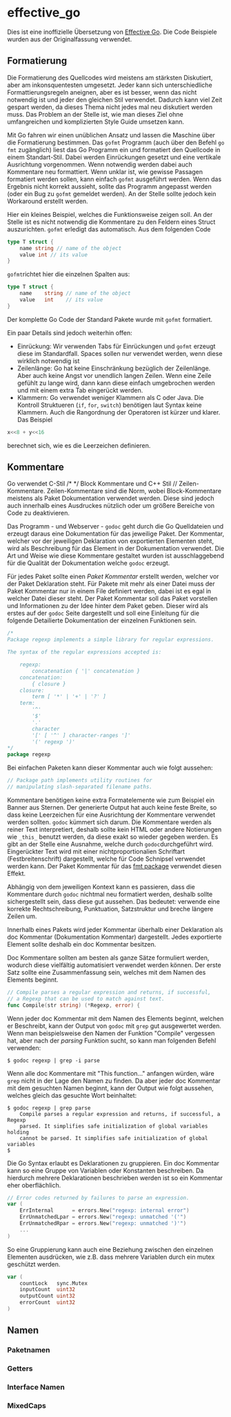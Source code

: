 # effective_go

Dies ist eine inoffizielle Übersetzung von [Effective Go](https://golang.org/doc/effective_go.html). Die Code Beispiele wurden aus der Originalfassung verwendet.

## Formatierung

Die Formatierung des Quellcodes wird meistens am stärksten Diskutiert, aber am inkonsquentesten umgesetzt. Jeder kann sich unterschiedliche Formattierungsregeln aneignen, aber es ist besser, wenn das nicht notwendig ist und jeder den gleichen Stil verwendet. Dadurch kann viel Zeit gespart werden, da dieses Thema nicht jedes mal neu diskutiert werden muss. Das Problem an der Stelle ist, wie man dieses Ziel ohne umfangreichen und komplizierten Style Guide umsetzen kann.

Mit Go fahren wir einen unüblichen Ansatz und lassen die Maschine über die Formatierung bestimmen. Das `gofmt` Programm (auch über den Befehl `go fmt` zugänglich) liest das Go Programm ein und formatiert den Quellcode in einem Standart-Stil. Dabei werden Einrückungen gesetzt und eine vertikale Ausrichtung vorgenommen. Wenn notwendig werden dabei auch Kommentare neu formattiert. Wenn unklar ist, wie gewisse Passagen formatiert werden sollen, kann einfach `gofmt` ausgeführt werden. Wenn das Ergebnis nicht korrekt aussieht, sollte das Programm angepasst werden (oder ein Bug zu `gofmt` gemeldet werden). An der Stelle sollte jedoch kein Workaround erstellt werden.

Hier ein kleines Beispiel, welches die Funktionsweise zeigen soll. An der Stelle ist es nicht notwendig die Kommentare zu den Feldern eines Struct auszurichten. `gofmt` erledigt das automatisch. Aus dem folgenden Code

```go
type T struct {
    name string // name of the object
    value int // its value
}
```

`gofmt`richtet hier die einzelnen Spalten aus:

```go
type T struct {
    name    string // name of the object
    value   int    // its value
}
```

Der komplette Go Code der Standard Pakete wurde mit `gofmt` formatiert.

Ein paar Details sind jedoch weiterhin offen:

* Einrückung: Wir verwenden Tabs für Einrückungen und `gofmt` erzeugt diese im Standardfall. Spaces sollen nur verwendet werden, wenn diese wirklich notwendig ist
* Zeilenlänge: Go hat keine Einschränkung bezüglich der Zeilenlänge. Aber auch keine Angst vor unendlich langen Zeilen. Wenn eine Zeile gefühlt zu lange wird, dann kann diese einfach umgebrochen werden und mit einem extra Tab eingerückt werden.
* Klammern: Go verwendet weniger Klammern als C oder Java. Die Kontroll Struktueren (`if`, `for`, `switch`) benötigen laut Syntax keine Klammern. Auch die Rangordnung der Operatoren ist kürzer und klarer. Das Beispiel

```go
x<<8 + y<<16
```

berechnet sich, wie es die Leerzeichen definieren.

## Kommentare

Go verwendet C-Stil /* */ Block Kommentare und C++ Stil // Zeilen-Kommentare. Zeilen-Kommentare sind die Norm, wobei Block-Kommentare meistens als Paket Dokumentation verwendet werden. Diese sind jedoch auch innerhalb eines Ausdruckes nützlich oder um größere Bereiche von Code zu deaktivieren.

Das Programm - und Webserver - `godoc` geht durch die Go Quelldateien und erzeugt daraus eine Dokumentation für das jeweilige Paket. Der Kommentar, welcher vor der jeweiligen Deklaration von exportierten Elementen steht, wird als Beschreibung für das Element in der Dokumentation verwendet. Die Art und Weise wie diese Kommentare gestaltet wurden ist ausschlaggebend für die Qualität der Dokumentation welche `godoc` erzeugt.

Für jedes Paket sollte einen _Paket Kommentar_ erstellt werden, welcher vor der Paket Deklaration steht. Für Pakete mit mehr als einer Datei muss der Paket Kommentar nur in einem File definiert werden, dabei ist es egal in welcher Datei dieser steht. Der Paket Kommentar soll das Paket vorstellen und Informationen zu der Idee hinter dem Paket geben. Dieser wird als erstes auf der `godoc` Seite dargestellt und soll eine Einleitung für die folgende Detailierte Dokumentation der einzelnen Funktionen sein.

```go
/*
Package regexp implements a simple library for regular expressions.

The syntax of the regular expressions accepted is:

    regexp:
        concatenation { '|' concatenation }
    concatenation:
        { closure }
    closure:
        term [ '*' | '+' | '?' ]
    term:
        '^'
        '$'
        '.'
        character
        '[' [ '^' ] character-ranges ']'
        '(' regexp ')'
*/
package regexp
```

Bei einfachen Paketen kann dieser Kommentar auch wie folgt aussehen:

```go
// Package path implements utility routines for
// manipulating slash-separated filename paths.
```

Kommentare benötigen keine extra Formatelemente wie zum Beispiel ein Banner aus Sternen. Der generierte Output hat auch keine feste Breite, so dass keine Leerzeichen für eine Ausrichtung der Kommentare verwendet werden sollten. `godoc` kümmert sich darum. Die Kommentare werden als reiner Text interpretiert, deshalb sollte kein HTML oder andere Notierungen wie `_this_` benutzt werden, da diese exakt so wieder gegeben werden. Es gibt an der Stelle eine Ausnahme, welche durch `godoc`durchgeführt wird. Eingerückter Text wird mit einer nichtproportionalien Schriftart (Festbreitenschrift) dargestellt, welche für Code Schnipsel verwendet werden kann. Der Paket Kommentar für das [fmt package](https://golang.org/pkg/fmt/) verwendet diesen Effekt.

Abhängig von dem jeweiligen Kontext kann es passieren, dass die Kommentare durch `godoc` nichtmal neu formatiert werden, deshalb sollte sichergestellt sein, dass diese gut aussehen. Das bedeutet: verwende eine korrekte Rechtschreibung, Punktuation, Satzstruktur und breche längere Zeilen um.

Innerhalb eines Pakets wird jeder Kommentar überhalb einer Deklaration als doc Kommentar (Dokumentation Kommentar) dargestellt. Jedes exportierte Element sollte deshalb ein doc Kommentar besitzen.

Doc Kommentare sollten am besten als ganze Sätze formuliert werden, wodurch diese vielfältig automatisiert verwendet werden können. Der erste Satz sollte eine Zusammenfassung sein, welches mit dem Namen des Elements beginnt.

```go
// Compile parses a regular expression and returns, if successful,
// a Regexp that can be used to match against text.
func Compile(str string) (*Regexp, error) {
```

Wenn jeder doc Kommentar mit dem Namen des Elements beginnt, welchen er Beschreibt, kann der Output von `godoc` mit `grep` gut ausgewertet werden. Wenn man beispielsweise den Namen der Funktion "Compile" vergessen hat, aber nach der _parsing_ Funktion sucht, so kann man folgenden Befehl verwenden:

```
$ godoc regexp | grep -i parse
```

Wenn alle doc Kommentare mit "This function..." anfangen würden, wäre `grep` nicht in der Lage den Namen zu finden. Da aber jeder doc Kommentar mit dem gesuchten Namen beginnt, kann der Output wie folgt aussehen, welches gleich das gesuchte Wort beinhaltet:

```
$ godoc regexp | grep parse
    Compile parses a regular expression and returns, if successful, a Regexp
    parsed. It simplifies safe initialization of global variables holding
    cannot be parsed. It simplifies safe initialization of global variables
$
```

Die Go Syntax erlaubt es Deklarationen zu gruppieren. Ein doc Kommentar kann so eine Gruppe von Variablen oder Konstanten beschreiben. Da hierdurch mehrere Deklarationen beschrieben werden ist so ein Kommentar eher oberflächlich.

```go
// Error codes returned by failures to parse an expression.
var (
    ErrInternal      = errors.New("regexp: internal error")
    ErrUnmatchedLpar = errors.New("regexp: unmatched '('")
    ErrUnmatchedRpar = errors.New("regexp: unmatched ')'")
    ...
)
```

So eine Gruppierung kann auch eine Beziehung zwischen den einzelnen Elementen ausdrücken, wie z.B. dass mehrere Variablen durch ein mutex geschützt werden.

```go
var (
    countLock   sync.Mutex
    inputCount  uint32
    outputCount uint32
    errorCount  uint32
)
```

## Namen

### Paketnamen

### Getters

### Interface Namen

### MixedCaps